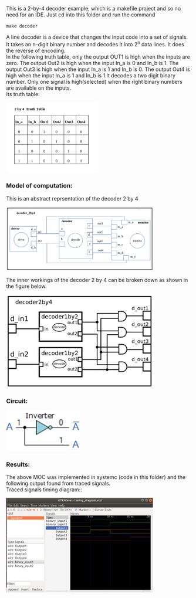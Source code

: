 This is a 2-by-4 decoder example, which is a makefile project and so no need for an IDE. 
Just cd into this folder and run the command 

    make decoder


A line decoder is a device that changes the input code into a set of signals.<br>
It takes an n-digit binary number and decodes it into 2<sup>n</sup> data lines.
It does the reverse of encoding. <br>
In the following truth table, only the output OUT1 is high when the inputs are zero. The output Out2 is high when the input In_a is 0 and In_b is 1. The output Out3 is high when the input In_a is 1 and In_b is 0. The output Out4 is high when the input In_a is 1 and In_b is 1.It decodes a two digit binary number.
Only one signal is high(selected) when the right binary numbers are available on the inputs. <br>
Its truth table: 
<p align="left">
  <img src="images/TruthTable.png" width="250"/>
</p>

### Model of computation:
This is an abstract reprsentation of the decoder 2 by 4<br>
<p align="left">
  <img src="images/decoder 2by4.png" width="400"/>
</p>

The inner workings of the decoder 2 by 4 can be broken down as shown in the figure below.<br>
<p align="left">
  <img src="images/insidedecoder2by4.png" width="400"/>
</p>

### Circuit:
<p align="left">
  <img src="images/circuit.gif" width="200"/>
</p>

### Results:
The above MOC was implemented in systemc (code in this folder) and the following output found from traced signals.<br>
Traced signals timing diagram::
<p align="left">
  <img src="images/GTKWave.png" width="400"/>
<p>


